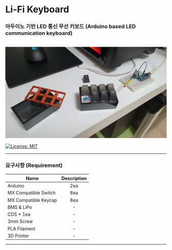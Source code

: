 # Li-Fi Keyboard
### 아두이노 기반 LED 통신 무선 키보드 (Arduino based LED communication keyboard)

<br />

<img src="img/img1.jpg" width="700px"/>

<br />

[![License: MIT](https://img.shields.io/badge/License-MIT-yellow.svg)](https://opensource.org/licenses/MIT)

----------------------------------------

### 요구사항 (Requirement)
| Name                 | Description |
| -------------------- | :---------: |
| Arduino              |     2ea     |
| MX Compatible Switch |     8ea     |
| MX Compatible Keycap |     8ea     |
| BMS & LiPo           |      -      |
| CDS * 1ea            |      -      |
| 3mm Screw            |      -      |
| PLA Filament         |      -      |
| 3D Printer           |      -      |

-----------------------------------------------

